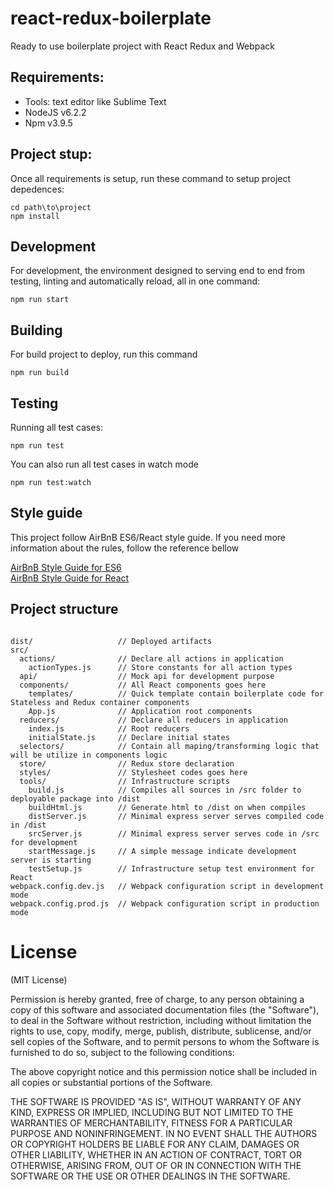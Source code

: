 # react-redux-boilerplate

Ready to use boilerplate project with React Redux and Webpack 

## Requirements:
- Tools: text editor like Sublime Text
- NodeJS v6.2.2
- Npm v3.9.5

## Project stup:

Once all requirements is setup, run these command to setup project depedences:

```
cd path\to\project
npm install
```

## Development

For development, the environment designed to serving end to end from testing, linting and automatically reload, all in one command:

```
npm run start
```

## Building

For build project to deploy, run this command

```
npm run build
```

## Testing

Running all test cases:

```
npm run test
```

You can also run all test cases in watch mode

```
npm run test:watch
```

## Style guide

This project follow AirBnB ES6/React style guide. If you need more information about the rules, follow the reference bellow

[AirBnB Style Guide for ES6](https://github.com/airbnb/javascript#ecmascript-6-styles)  
[AirBnB Style Guide for React](https://github.com/airbnb/javascript/tree/master/react)

## Project structure

```

dist/                   // Deployed artifacts
src/ 
  actions/              // Declare all actions in application
    actionTypes.js      // Store constants for all action types
  api/                  // Mock api for development purpose 
  components/           // All React components goes here
    templates/          // Quick template contain boilerplate code for Stateless and Redux container components
    App.js              // Application root components
  reducers/             // Declare all reducers in application
    index.js            // Root reducers
    initialState.js     // Declare initial states
  selectors/            // Contain all maping/transforming logic that will be utilize in components logic
  store/                // Redux store declaration
  styles/               // Stylesheet codes goes here
  tools/                // Infrastructure scripts
    build.js            // Compiles all sources in /src folder to deployable package into /dist
    buildHtml.js        // Generate html to /dist on when compiles
    distServer.js       // Minimal express server serves compiled code in /dist
    srcServer.js        // Minimal express server serves code in /src for development
    startMessage.js     // A simple message indicate development server is starting
    testSetup.js        // Infrastructure setup test environment for React
webpack.config.dev.js   // Webpack configuration script in development mode
webpack.config.prod.js  // Webpack configuration script in production mode 
```

# License

(MIT License)

Permission is hereby granted, free of charge, to any person obtaining a copy of this software and associated documentation files (the "Software"), to deal in the Software without restriction, including without limitation the rights to use, copy, modify, merge, publish, distribute, sublicense, and/or sell copies of the Software, and to permit persons to whom the Software is furnished to do so, subject to the following conditions:

The above copyright notice and this permission notice shall be included in all copies or substantial portions of the Software.

THE SOFTWARE IS PROVIDED "AS IS", WITHOUT WARRANTY OF ANY KIND, EXPRESS OR IMPLIED, INCLUDING BUT NOT LIMITED TO THE WARRANTIES OF MERCHANTABILITY, FITNESS FOR A PARTICULAR PURPOSE AND NONINFRINGEMENT. IN NO EVENT SHALL THE AUTHORS OR COPYRIGHT HOLDERS BE LIABLE FOR ANY CLAIM, DAMAGES OR OTHER LIABILITY, WHETHER IN AN ACTION OF CONTRACT, TORT OR OTHERWISE, ARISING FROM, OUT OF OR IN CONNECTION WITH THE SOFTWARE OR THE USE OR OTHER DEALINGS IN THE SOFTWARE.
